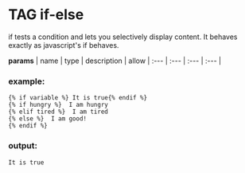 
# TAG if-else

if tests a condition and lets you selectively display content. It behaves exactly as javascript&#x27;s if behaves.


**params**
    | name | type  | description | allow
    | :--- | :---  | :---        | :---       |



### example:
```
{% if variable %} It is true{% endif %}
{% if hungry %}  I am hungry
{% elif tired %}  I am tired
{% else %}  I am good!
{% endif %}

```

### output:
```
It is true
```


